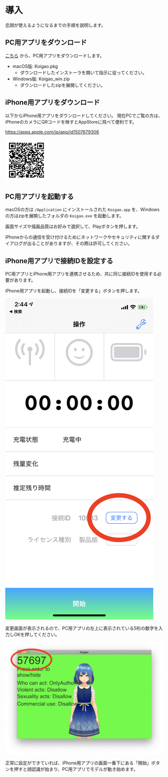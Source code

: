 # 導入

恋顔が使えるようになるまでの手順を説明します。

## PC用アプリをダウンロード

[こちら](https://github.com/hiragram/koigao-release/releases/latest) から、PC用アプリをダウンロードします。

- macOS版: Koigao.pkg
  - ダウンロードしたインストーラを開いて指示に従ってください。
- Windows版: Koigao_win.zip
  - ダウンロードしたzipを展開してください。

## iPhone用アプリをダウンロード

以下からiPhone用アプリをダウンロードしてください。
現在PCでご覧の方は、iPhoneのカメラにQRコードを映すとAppStoreに飛べて便利です。

https://apps.apple.com/jp/app/id1507679306

![](images/qrcode_appstore.jpg)

## PC用アプリを起動する

macOSの方は `/Application` にインストールされた `Koigao.app` を、Windowsの方はzipを展開したフォルダの `Koigao.exe` を起動します。

画面サイズや描画品質はお好みで選択して、Playボタンを押します。

iPhoneからの通信を受け付けるためにネットワークやセキュリティに関するダイアログが出ることがありますが、その際は許可してください。

## iPhone用アプリで接続IDを設定する

PC用アプリとiPhone用アプリを連携させるため、共に同じ接続IDを使用する必要があります。

iPhone用アプリを起動し、接続IDを「変更する」ボタンを押します。

![](images/connection_id_iphone.png)

変更画面が表示されるので、PC用アプリの左上に表示されている5桁の数字を入力しOKを押してください。

![](images/connection_id.png)

正常に設定ができていれば、iPhone用アプリの画面一番下にある「開始」ボタンを押すと顔認識が始まり、PC用アプリでモデルが動き始めます。
